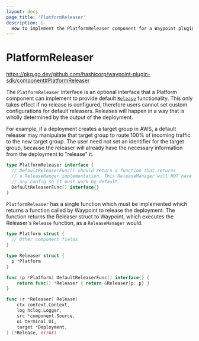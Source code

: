 ```yaml
---
layout: docs
page_title: 'PlatformReleaser'
description: |-
  How to implement the PlatformReleaser component for a Waypoint plugin
---
```


# PlatformReleaser

https://pkg.go.dev/github.com/hashicorp/waypoint-plugin-sdk/component#PlatformReleaser

The `PlatformReleaser` interface is an optional interface that a Platform component
can implement to provide default [`Release`](../docs/extending-waypoint/plugin-interfaces/release-manager) functionality. This only takes effect
if no release is configured, therefore users cannot set custom configurations
for default releasers. Releases will happen in a way that is wholly determined
by the output of the deployment.

For example, if a deployment creates a target group in AWS, a default releaser
may manipulate that target group to route 100% of incoming traffic to the new
target group. The user need not set an identifier for the target group, because
the releaser will already have the necessary information from the deployment to
"release" it.

```go
type PlatformReleaser interface {
  // DefaultReleaserFunc() should return a function that returns
  // a ReleaseManger implementation. This ReleaseManager will NOT have
  // any config so it must work by default.
  DefaultReleaserFunc() interface{}
}
```

`PlatformReleaser` has a single function which must be implemented which
returns a function called by Waypoint to release the deployment. The function
returns the Releaser struct to Waypoint, which executes the Releaser's
`Release` function, as a `ReleaseManager` would.

```go
type Platform struct {
  // Other component fields
}

type Releaser struct {
  p *Platform
}

func (p *Platform) DefaultReleaserFunc() interface{} {
	return func() *Releaser { return &Releaser{p: p} }
}

func (r *Releaser) Release(
	ctx context.Context,
	log hclog.Logger,
	src *component.Source,
	ui terminal.UI,
	target *Deployment,
) (*Release, error)
```
